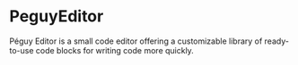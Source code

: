 # PeguyEditor
Péguy Editor is a small code editor offering a customizable library of ready-to-use code blocks for writing code more quickly.
